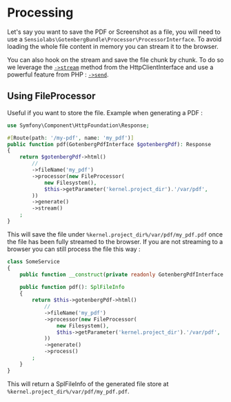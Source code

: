 # Processing

Let's say you want to save the PDF or Screenshot as a file, you will need to use a `Sensiolabs\GotenbergBundle\Processor\ProcessorInterface`.
To avoid loading the whole file content in memory you can stream it to the browser.

You can also hook on the stream and save the file chunk by chunk. To do so we leverage the [`->stream`](https://symfony.com/doc/current/http_client.html#streaming-responses) method from the HttpClientInterface and use a powerful feature from PHP : [`->send`](https://www.php.net/manual/en/generator.send.php).

## Using FileProcessor

Useful if you want to store the file.
Example when generating a PDF :
```php
use Symfony\Component\HttpFoundation\Response;

#[Route(path: '/my-pdf', name: 'my_pdf')]
public function pdf(GotenbergPdfInterface $gotenbergPdf): Response
{
    return $gotenbergPdf->html()
        //
        ->fileName('my_pdf')
        ->processor(new FileProcessor(
            new Filesystem(),
            $this->getParameter('kernel.project_dir').'/var/pdf',
        ))
        ->generate()
        ->stream()
    ;
}
```

This will save the file under `%kernel.project_dir%/var/pdf/my_pdf.pdf` once the file has been fully streamed to the browser.
If you are not streaming to a browser you can still process the file this way :

```php
class SomeService
{
    public function __construct(private readonly GotenbergPdfInterface $gotenbergPdf) {}
    
    public function pdf(): SplFileInfo
    {
        return $this->gotenbergPdf->html()
            //
            ->fileName('my_pdf')
            ->processor(new FileProcessor(
                new Filesystem(),
                $this->getParameter('kernel.project_dir').'/var/pdf',
            ))
            ->generate()
            ->process()
        ;
    }
}
```

This will return a SplFileInfo of the generated file store at `%kernel.project_dir%/var/pdf/my_pdf.pdf`.

